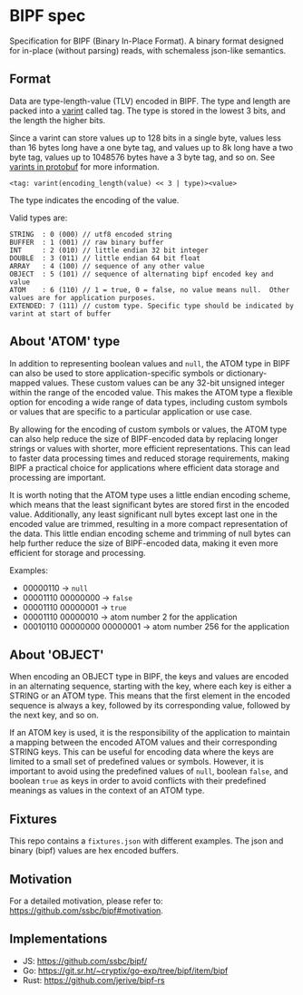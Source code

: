 # BIPF spec

Specification for BIPF (Binary In-Place Format). A binary format
designed for in-place (without parsing) reads, with schemaless
json-like semantics.

## Format

Data are type-length-value (TLV) encoded in BIPF. The type and length
are packed into a [varint] called tag. The type is stored in the lowest
3 bits, and the length the higher bits.

Since a varint can store values up to 128 bits in a single byte,
values less than 16 bytes long have a one byte tag, and values up to
8k long have a two byte tag, values up to 1048576 bytes have a 3 byte
tag, and so on. See [varints in protobuf] for more information.

```
<tag: varint(encoding_length(value) << 3 | type)><value>
```

The type indicates the encoding of the value.

Valid types are:

```
STRING  : 0 (000) // utf8 encoded string
BUFFER  : 1 (001) // raw binary buffer
INT     : 2 (010) // little endian 32 bit integer
DOUBLE  : 3 (011) // little endian 64 bit float
ARRAY   : 4 (100) // sequence of any other value
OBJECT  : 5 (101) // sequence of alternating bipf encoded key and value
ATOM    : 6 (110) // 1 = true, 0 = false, no value means null.  Other values are for application purposes.  
EXTENDED: 7 (111) // custom type. Specific type should be indicated by varint at start of buffer
```

## About 'ATOM' type
In addition to representing boolean values and `null`, the ATOM type in BIPF can also be used to store application-specific symbols or dictionary-mapped values. These custom values can be any 32-bit unsigned integer within the range of the encoded value. This makes the ATOM type a flexible option for encoding a wide range of data types, including custom symbols or values that are specific to a particular application or use case.

By allowing for the encoding of custom symbols or values, the ATOM type can also help reduce the size of BIPF-encoded data by replacing longer strings or values with shorter, more efficient representations. This can lead to faster data processing times and reduced storage requirements, making BIPF a practical choice for applications where efficient data storage and processing are important.

It is worth noting that the ATOM type uses a little endian encoding scheme, which means that the least significant bytes are stored first in the encoded value. Additionally, any least significant null bytes except last one in the encoded value are trimmed, resulting in a more compact representation of the data. This little endian encoding scheme and trimming of null bytes can help further reduce the size of BIPF-encoded data, making it even more efficient for storage and processing.

Examples:
- 00000110 -> `null`
- 00001110 00000000 -> `false`
- 00001110 00000001 -> `true`
- 00001110 00000010 -> atom number 2 for the application
- 00010110 00000000 00000001  -> atom number 256 for the application





## About 'OBJECT'
When encoding an OBJECT type in BIPF, the keys and values are encoded in an alternating sequence, starting with the key, where each key is either a STRING or an ATOM type. This means that the first element in the encoded sequence is always a key, followed by its corresponding value, followed by the next key, and so on.

If an ATOM key is used, it is the responsibility of the application to maintain a mapping between the encoded ATOM values and their corresponding STRING keys. This can be useful for encoding data where the keys are limited to a small set of predefined values or symbols. However, it is important to avoid using the predefined values of `null`, boolean `false`, and boolean `true` as keys in order to avoid conflicts with their predefined meanings as values in the context of an ATOM type.



## Fixtures

This repo contains a `fixtures.json` with different examples. The json
and binary (bipf) values are hex encoded buffers.

## Motivation

For a detailed motivation, please refer to: https://github.com/ssbc/bipf#motivation.

## Implementations

 - JS: https://github.com/ssbc/bipf/
 - Go: https://git.sr.ht/~cryptix/go-exp/tree/bipf/item/bipf
 - Rust: https://github.com/jerive/bipf-rs


[varint]: https://en.wikipedia.org/wiki/LEB128#Unsigned_LEB128
[varints in protobuf]: https://developers.google.com/protocol-buffers/docs/encoding#varints
